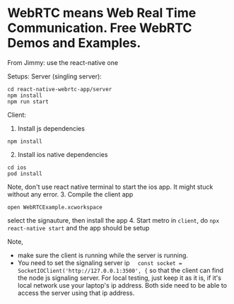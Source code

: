 # WebRTC means Web Real Time Communication. Free WebRTC Demos and Examples.
From Jimmy: use the react-native one

Setups:
Server (singling server):
```
cd react-native-webrtc-app/server
npm install
npm run start
```

Client:
1. Install js dependencies
```
npm install
```
2. Install ios native dependencies
```
cd ios
pod install
```
Note, don't use react native terminal to start the ios app. It might stuck without any error.
3. Compile the client app
```
open WebRTCExample.xcworkspace
```
select the signauture, then install the app
4. Start metro
in `client`, do `npx react-native start` and the app should be setup


Note, 
- make sure the client is running while the server is running.
- You need to set the signaling server ip `  const socket = SocketIOClient('http://127.0.0.1:3500', {` so that the client can find the node js signaling server. For local testing, just keep it as it is, if it's local network use your laptop's ip address. Both side need to be able to access the server using that ip address.
